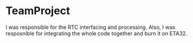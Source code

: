 # TeamProject
I was responsible for the RTC interfacing and processing. Also, I was resposnible for integrating the whole code together and burn it on ETA32.
